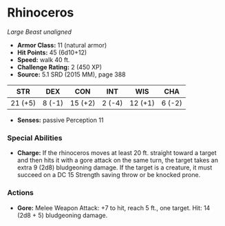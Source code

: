 # Rhinoceros

*Large* *Beast* *unaligned*

- **Armor Class:** 11 (natural armor)
- **Hit Points:** 45 (6d10+12)
- **Speed:** walk 40 ft.
- **Challenge Rating:** 2 (450 XP)
- **Source:** 5.1 SRD (2015 MM), page 388

| STR | DEX | CON | INT | WIS | CHA |
| --- | --- | --- | --- | --- | --- |
| 21 (+5) | 8 (-1) | 15 (+2) | 2 (-4) | 12 (+1) | 6 (-2) |

- **Senses:** passive Perception 11

### Special Abilities

- **Charge:** If the rhinoceros moves at least 20 ft. straight toward a target and then hits it with a gore attack on the same turn, the target takes an extra 9 (2d8) bludgeoning damage. If the target is a creature, it must succeed on a DC 15 Strength saving throw or be knocked prone.

### Actions

- **Gore:** Melee Weapon Attack: +7 to hit, reach 5 ft., one target. Hit: 14 (2d8 + 5) bludgeoning damage.


